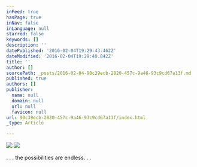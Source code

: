 ```yaml
---
inFeed: true
hasPage: true
inNav: false
inLanguage: null
starred: false
keywords: []
description: ''
datePublished: '2016-02-04T19:29:43.462Z'
dateModified: '2016-02-04T19:29:40.842Z'
title: ''
author: []
sourcePath: _posts/2016-02-04-90c39ecb-2820-457c-9a46-93c9cd67a13f.md
published: true
authors: []
publisher:
  name: null
  domain: null
  url: null
  favicon: null
url: 90c39ecb-2820-457c-9a46-93c9cd67a13f/index.html
_type: Article

---
```

![](https://s3-us-west-2.amazonaws.com/the-grid-img/p/9c8ea35cde0fd75d32ac4ce99b6af970c654a3ed.jpg)
![](https://s3-us-west-2.amazonaws.com/the-grid-img/p/e947c533719d451fdc0e791a7e5bbc7c4f8e5cf9.jpg)

. . . the possibilities are endless. . .